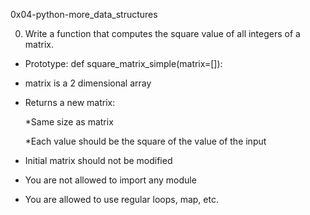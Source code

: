 0x04-python-more_data_structures


0. Write a function that computes the square value of all integers of a matrix.

- Prototype: def square_matrix_simple(matrix=[]):

- matrix is a 2 dimensional array

- Returns a new matrix:

	*Same size as matrix

	*Each value should be the square of the value of the input

- Initial matrix should not be modified

- You are not allowed to import any module

- You are allowed to use regular loops, map, etc.
